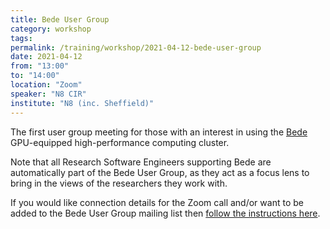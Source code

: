 ```yaml
---
title: Bede User Group
category: workshop
tags:
permalink: /training/workshop/2021-04-12-bede-user-group
date: 2021-04-12
from: "13:00"
to: "14:00"
location: "Zoom"
speaker: "N8 CIR"
institute: "N8 (inc. Sheffield)"
---
```


The first user group meeting for those with an interest in using the [Bede](https://n8cir.org.uk/supporting-research/facilities/nice/) GPU-equipped high-performance computing cluster.

Note that all Research Software Engineers supporting Bede are automatically part of the Bede User Group, as they act as a focus lens to bring in the views of the researchers they work with.

If you would like connection details for the Zoom call and/or want to be added to the Bede User Group mailing list then [follow the instructions here](https://n8cir.org.uk/contact/).
